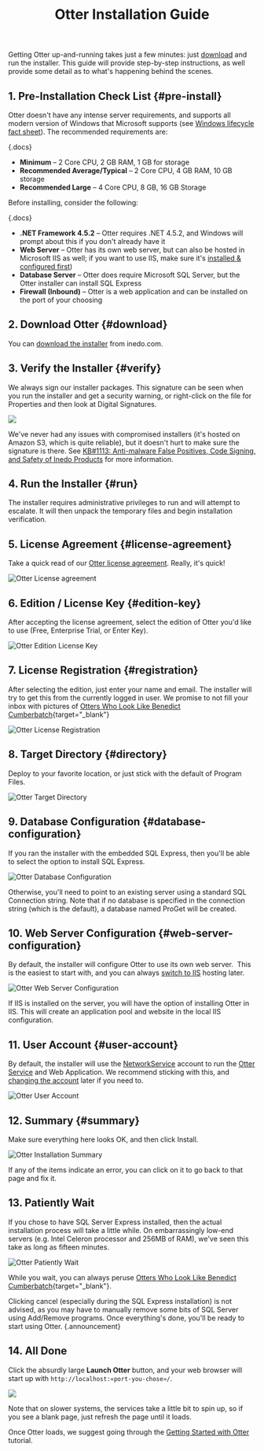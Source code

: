 ﻿---
title: Otter Installation Guide
keywords: otter
sequence: 100
---

<style>
    .documentation-content-wrapper .upcoming {
        background-color: #fff;
        position: relative;
    }
    .screenshot {
        opacity: .4;
    }
    .documentation-content-wrapper .upcoming.buildmaster::before {
        content: ' -- Placeholder screenshot from BuildMaster -- ';
        background-color: #f15a24;
    }
    .documentation-content-wrapper .upcoming::before {
        z-index: 1;
        width: 100%;
        background-color: #3fa9f5;
        padding: 2px 4px;
        color: white;
        content: ' -- Placeholder screenshot from ProGet -- ';
        text-align: center;
    }
</style>

Getting Otter up-and-running takes just a few minutes: just [download](https://inedo.com/otter/download) and run the installer. This guide will provide step-by-step instructions, as well provide some detail as to what's happening behind the scenes.

## 1. Pre-Installation Check List {#pre-install}

Otter doesn't have any intense server requirements, and supports all modern version of Windows that Microsoft supports (see [Windows lifecycle fact sheet](https://support.microsoft.com/en-us/help/13853/windows-lifecycle-fact-sheet)). The recommended requirements are:

{.docs}
- **Minimum** – 2 Core CPU, 2 GB RAM, 1 GB for storage
- **Recommended Average/Typical** – 2 Core CPU, 4 GB RAM, 10 GB storage
- **Recommended Large** – 4 Core CPU, 8 GB, 16 GB Storage

Before installing, consider the following:

{.docs}
- **.NET Framework 4.5.2** – Otter requires .NET 4.5.2, and Windows will prompt about this if you don't already have it
- **Web Server** – Otter has its own web server, but can also be hosted in Microsoft IIS as well; if you want to use IIS, make sure it's [installed & configured first](/docs/various/iis/roles-and-features))
- **Database Server** – Otter does require Microsoft SQL Server, but the Otter installer can install SQL Express
- **Firewall (Inbound)** – Otter is a web application and can be installed on the port of your choosing

## 2. Download Otter {#download}

You can [download the installer](https://inedo.com/otter/download) from inedo.com.

## 3. Verify the Installer {#verify}

We always sign our installer packages. This signature can be seen when you run the installer and get a security warning, or right-click on the file for Properties and then look at Digital Signatures.

![](https://inedo.com/resources/knowledgebase/ProGet-Installation-Guide_E6DE_image_2.png)

We've never had any issues with compromised installers (it's hosted on Amazon S3, which is quite reliable), but it doesn't hurt to make sure the signature is there. See [KB#1113: Anti-malware False Positives, Code Signing, and Safety of Inedo Products](https://inedo.com/support/kb/1113) for more information.

## 4. Run the Installer {#run}

The installer requires administrative privileges to run and will attempt to escalate. It will then unpack the temporary files and begin installation verification.

## 5. License Agreement {#license-agreement}

Take a quick read of our [Otter license agreement](https://inedo.com/otter/license-agreement). Really, it's quick!

![Otter License agreement](/resources/documentation/otter-installation/license-agreement-otter.png)

## 6. Edition / License Key {#edition-key}

After accepting the license agreement, select the edition of Otter you'd like to use (Free, Enterprise Trial, or Enter Key).

![Otter Edition License Key](/resources/documentation/otter-installation/edition-license-key-otter.png)

## 7. License Registration {#registration}

After selecting the edition, just enter your name and email. The installer will try to get this from the currently logged in user. We promise to not fill your inbox with pictures of [Otters Who Look Like Benedict Cumberbatch](https://www.google.com/search?tbm=isch&q=benedict+cumberbatch+otter "it's exactly what you think"){target="_blank"}

![Otter License Registration](/resources/documentation/otter-installation/license-registration-otter.png)

## 8. Target Directory {#directory}

Deploy to your favorite location, or just stick with the default of Program Files.

![Otter Target Directory](/resources/documentation/otter-installation/target-directory-otter.png)

## 9. Database Configuration {#database-configuration}

If you ran the installer with the embedded SQL Express, then you'll be able to select the option to install SQL Express.

![Otter Database Configuration](/resources/documentation/otter-installation/database-configuration-otter.png)

Otherwise, you'll need to point to an existing server using a standard SQL Connection string. Note that if no database is specified in the connection string (which is the default), a database named ProGet will be created.

## 10. Web Server Configuration {#web-server-configuration}

By default, the installer will configure Otter to use its own web server.  This is the easiest to start with, and you can always [switch to IIS](https://inedo.com/support/kb/1013) hosting later.

![Otter Web Server Configuration](/resources/documentation/otter-installation/webserver-configuration-otter.png)

If IIS is installed on the server, you will have the option of installing Otter in IIS. This will create an application pool and website in the local IIS configuration.

## 11. User Account {#user-account}

By default, the installer will use the [NetworkService](https://msdn.microsoft.com/en-us/library/windows/desktop/ms684272(v=vs.85).aspx) account to run the [Otter Service](/docs/otter/administration/service) and Web Application. We recommend sticking with this, and [changing the account](https://inedo.com/support/kb/1077) later if you need to.

![Otter User Account](/resources/documentation/otter-installation/user-account-otter.png)

## 12. Summary {#summary}

Make sure everything here looks OK, and then click Install.

![Otter Installation Summary](/resources/documentation/otter-installation/summary-otter.png)

If any of the items indicate an error, you can click on it to go back to that page and fix it.

## 13. Patiently Wait

If you chose to have SQL Server Express installed, then the actual installation process will take a little while. On embarrassingly low-end servers (e.g. Intel Celeron processor and 256MB of RAM), we've seen this take as long as fifteen minutes.

![Otter Patiently Wait](/resources/documentation/otter-installation/patiently-wait-otter.png)

While you wait, you can always peruse [Otters Who Look Like Benedict Cumberbatch](https://www.google.com/search?tbm=isch&amp;q=benedict+cumberbatch+otter "it's exactly what you think"){target="_blank"}.

Clicking cancel (especially during the SQL Express installation) is not advised, as you may have to manually remove some bits of SQL Server using Add/Remove programs. Once everything's done, you'll be ready to start using Otter. {.announcement}

## 14. All Done

Click the absurdly large **Launch Otter** button, and your web browser will start up with <code>http://localhost:&laquo;port-you-chose&raquo;/</code>.

![](/resources/documentation/otter-installation/all-done-otter.png)

Note that on slower systems, the services take a little bit to spin up, so if you see a blank page, just refresh the page until it loads.

Once Otter loads, we suggest going through the [Getting Started with Otter](https://inedo.com/support/tutorials/otter/provisioning-and-configuring-servers-with-otter) tutorial.
